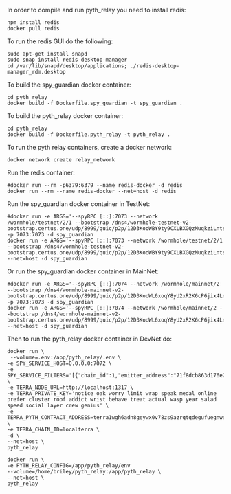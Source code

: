 In order to compile and run pyth_relay you need to install redis:

```
npm install redis
docker pull redis
```

To run the redis GUI do the following:

```
sudo apt-get install snapd
sudo snap install redis-desktop-manager
cd /var/lib/snapd/desktop/applications; ./redis-desktop-manager_rdm.desktop
```

To build the spy_guardian docker container:

```
cd pyth_relay
docker build -f Dockerfile.spy_guardian -t spy_guardian .
```

To build the pyth_relay docker container:

```
cd pyth_relay
docker build -f Dockerfile.pyth_relay -t pyth_relay .
```

To run the pyth relay containers, create a docker network:

```
docker network create relay_network
```

Run the redis container:

```
#docker run --rm -p6379:6379 --name redis-docker -d redis
docker run --rm --name redis-docker --net=host -d redis
```

Run the spy_guardian docker container in TestNet:

```
#docker run -e ARGS='--spyRPC [::]:7073 --network /wormhole/testnet/2/1 --bootstrap /dns4/wormhole-testnet-v2-bootstrap.certus.one/udp/8999/quic/p2p/12D3KooWBY9ty9CXLBXGQzMuqkziLntsVcyz4pk1zWaJRvJn6Mmt' -p 7073:7073 -d spy_guardian
docker run -e ARGS='--spyRPC [::]:7073 --network /wormhole/testnet/2/1 --bootstrap /dns4/wormhole-testnet-v2-bootstrap.certus.one/udp/8999/quic/p2p/12D3KooWBY9ty9CXLBXGQzMuqkziLntsVcyz4pk1zWaJRvJn6Mmt' --net=host -d spy_guardian
```

Or run the spy_guardian docker container in MainNet:

```
#docker run -e ARGS='--spyRPC [::]:7074 --network /wormhole/mainnet/2 --bootstrap /dns4/wormhole-mainnet-v2-bootstrap.certus.one/udp/8999/quic/p2p/12D3KooWL6xoqY8yU2xR2K6cP6jix4LnGSrRh94HCKiK371qUFeU' -p 7073:7073 -d spy_guardian
docker run -e ARGS='--spyRPC [::]:7074 --network /wormhole/mainnet/2 --bootstrap /dns4/wormhole-mainnet-v2-bootstrap.certus.one/udp/8999/quic/p2p/12D3KooWL6xoqY8yU2xR2K6cP6jix4LnGSrRh94HCKiK371qUFeU' --net=host -d spy_guardian

```

Then to run the pyth_relay docker container in DevNet do:

```
docker run \
 --volume=.env:/app/pyth_relay/.env \
-e SPY_SERVICE_HOST=0.0.0.0:7072 \
-e SPY_SERVICE_FILTERS='[{"chain_id":1,"emitter_address":"71f8dcb863d176e2c420ad6610cf687359612b6fb392e0642b0ca6b1f186aa3b"}]' \
-e TERRA_NODE_URL=http://localhost:1317 \
-e TERRA_PRIVATE_KEY='notice oak worry limit wrap speak medal online prefer cluster roof addict wrist behave treat actual wasp year salad speed social layer crew genius' \
-e TERRA_PYTH_CONTRACT_ADDRESS=terra1wgh6adn8geywx0v78zs9azrqtqdegufuegnwep \
-e TERRA_CHAIN_ID=localterra \
-d \
--net=host \
pyth_relay

docker run \
-e PYTH_RELAY_CONFIG=/app/pyth_relay/env
--volume=/home/briley/pyth_relay:/app/pyth_relay \
--net=host \
pyth_relay
```
